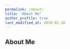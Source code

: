 ```yaml
---
permalink: /about/
title: "About Me"
author_profile: true
last_modified_at: 2018-01-10
---
```


## About Me
